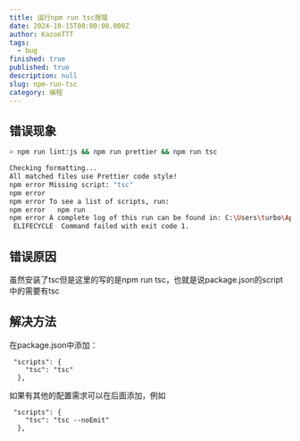 ```yaml
---
title: 运行npm run tsc报错
date: 2024-10-15T00:00:00.000Z
author: KazooTTT
tags:
  - bug
finished: true
published: true
description: null
slug: npm-run-tsc
category: 编程
---
```


## 错误现象

``` bash
> npm run lint:js && npm run prettier && npm run tsc

Checking formatting...
All matched files use Prettier code style!
npm error Missing script: "tsc"
npm error
npm error To see a list of scripts, run:
npm error   npm run
npm error A complete log of this run can be found in: C:\Users\turbo\AppData\Local\npm-cache\_logs\2024-10-12T06_30_22_873Z-debug-0.log
 ELIFECYCLE  Command failed with exit code 1.
```

## 错误原因

虽然安装了tsc但是这里的写的是npm run tsc，也就是说package.json的script中的需要有tsc

## 解决方法

在package.json中添加：

```
 "scripts": {
    "tsc": "tsc"
  },
```

如果有其他的配置需求可以在后面添加，例如

```
 "scripts": {
    "tsc": "tsc --noEmit"
  },
```

